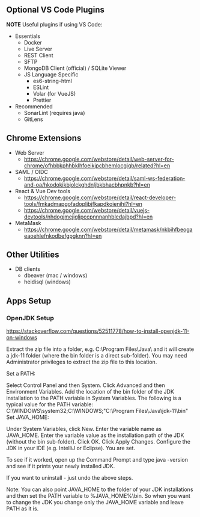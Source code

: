## Optional VS Code Plugins

**NOTE** Useful plugins if using VS Code:

- Essentials
  - Docker
  - Live Server
  - REST Client
  - SFTP
  - MongoDB Client (official) / SQLite Viewer
  - JS Language Specific
    - es6-string-html
    - ESLint
    - Volar (for VueJS)
    - Prettier
- Recommended
  - SonarLint (requires java)
  - GitLens

## Chrome Extensions

- Web Server
  - https://chrome.google.com/webstore/detail/web-server-for-chrome/ofhbbkphhbklhfoeikjpcbhemlocgigb/related?hl=en
- SAML / OIDC
  - https://chrome.google.com/webstore/detail/saml-ws-federation-and-oa/hkodokikbjolckghdnljbkbhacbhpnkb?hl=en
- React & Vue Dev tools
  - https://chrome.google.com/webstore/detail/react-developer-tools/fmkadmapgofadopljbjfkapdkoienihi?hl=en
  - https://chrome.google.com/webstore/detail/vuejs-devtools/nhdogjmejiglipccpnnnanhbledajbpd?hl=en
- MetaMask
  - https://chrome.google.com/webstore/detail/metamask/nkbihfbeogaeaoehlefnkodbefgpgknn?hl=en

## Other Utilities

- DB clients
  - dbeaver (mac / windows)
  - heidisql (windows)

## Apps Setup

### OpenJDK Setup

https://stackoverflow.com/questions/52511778/how-to-install-openjdk-11-on-windows

Extract the zip file into a folder, e.g. C:\Program Files\Java\ and it will create a jdk-11 folder (where the bin folder is a direct sub-folder). You may need Administrator privileges to extract the zip file to this location.

Set a PATH:

Select Control Panel and then System.
Click Advanced and then Environment Variables.
Add the location of the bin folder of the JDK installation to the PATH variable in System Variables.
The following is a typical value for the PATH variable: C:\WINDOWS\system32;C:\WINDOWS;"C:\Program Files\Java\jdk-11\bin"
Set JAVA_HOME:

Under System Variables, click New.
Enter the variable name as JAVA_HOME.
Enter the variable value as the installation path of the JDK (without the bin sub-folder).
Click OK.
Click Apply Changes.
Configure the JDK in your IDE (e.g. IntelliJ or Eclipse).
You are set.

To see if it worked, open up the Command Prompt and type java -version and see if it prints your newly installed JDK.

If you want to uninstall - just undo the above steps.

Note: You can also point JAVA_HOME to the folder of your JDK installations and then set the PATH variable to %JAVA_HOME%\bin. So when you want to change the JDK you change only the JAVA_HOME variable and leave PATH as it is.
